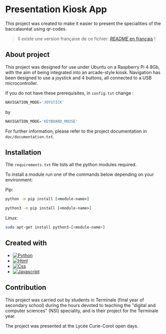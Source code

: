 # Presentation Kiosk App

This project was created to make it easier to present the specialities of the baccalauréat using qr-codes.

> Il existe une version française de ce fichier: [*README* en français](./README.md) !

## About project

This project was designed for use under Ubuntu on a Raspberry Pi 4 8Gb, with the aim of being integrated into an arcade-style kiosk. Navigation has been designed to use a joystick and 4 buttons, all connected to a USB microcontroller.

If you do not have these prerequisites, in `config.txt` change :
```py
NAVIGATION_MODE='JOYSTICK'
```
by
 ```py
 NAVIGATION_MODE='KEYBOARD_MOUSE'
```

For further information, please refer to the project documentation in `doc/documentation.txt`.

## Installation

The `requirements.txt` file lists all the python modules required.

To install a module run one of the commands below depending on your environment:

Pip:

```bat
python -m pip install [<module-name>]
```
```bat
python3 -m pip install [<module-name>]
```


Linux:

```bash
sudo apt-get install python3-[<module-name>]
```

## Created with

* [![Python][Python.org]][Python-url]
* [![Html][Html]][Html-url]
* [![Css][Css]][Css-url]
* [![Javascript][Javascript]][Javascript-url]

## Contribution

This project was carried out by students in Terminale (final year of secondary school) during the hours devoted to teaching the "digital and computer sciences" (NSI) speciality, and is their project for the Terminale year.

The project was presented at the Lycée Curie-Corot open days.


<!-- MARKDOWN -->
[Python.org]: https://img.shields.io/badge/python-0769AD?style=for-the-badge&logo=python&logoColor=yellow
[Python-url]: https://www.python.org/
[Html]: https://img.shields.io/badge/html-DD0031?style=for-the-badge&logo=html5&logoColor=white
[Html-url]: https://developer.mozilla.org/fr/docs/Web/HTML
[Css]: https://img.shields.io/badge/css-4A4A55?style=for-the-badge&logo=css3&logoColor=blue
[Css-url]: https://developer.mozilla.org/fr/docs/Web/CSS
[Javascript]: https://img.shields.io/badge/javascript-black?style=for-the-badge&logo=javascript&logoColor=yellow
[Javascript-url]: https://developer.mozilla.org/fr/docs/Web/JavaScript

